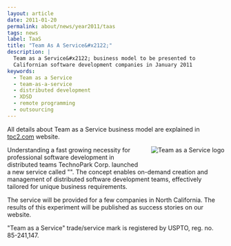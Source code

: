 ```yaml
---
layout: article
date: 2011-01-20
permalink: about/news/year2011/taas
tags: news
label: TaaS
title: "Team As A Service&#x2122;"
description: |
  Team as a Service&#x2122; business model to be presented to
  Californian software development companies in January 2011
keywords:
  - Team as a Service
  - team-as-a-service
  - distributed development
  - XDSD
  - remote programming
  - outsourcing
---
```


All details about Team as a Service business model are explained in [tpc2.com](http://www.tpc2.com/) website.

<a href="http://www.tpc2.com">
        <img src="data:image/png;base64,${base64:/about/news/year2011/taas.png}" alt="Team as a Service logo" style="float:right; margin-left: 2em; margin-bottom: 2em;"/>
    </a>

Understanding a fast growing necessity for professional software development in distributed teams
TechnoPark Corp. launched a new service called "". The concept enables on-demand creation and
management of distributed software development teams, effectively tailored for unique business requirements.

The service will be provided for a few companies in North California. The results of this experiment
will be published as success stories on our website.

"Team as a Service" trade/service mark is registered by USPTO, reg. no. 85-241,147.
